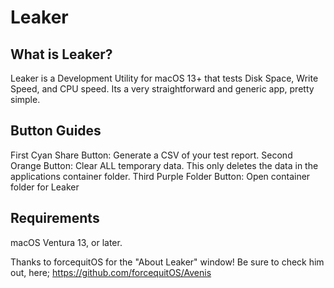 # Leaker

## What is Leaker?
Leaker is a Development Utility for macOS 13+ that tests Disk Space, Write Speed, and CPU speed.
Its a very straightforward and generic app, pretty simple.

## Button Guides
First Cyan Share Button: Generate a CSV of your test report.
Second Orange Button: Clear ALL temporary data. This only deletes the data in the applications container folder.
Third Purple Folder Button: Open container folder for Leaker

## Requirements
macOS Ventura 13, or later.


Thanks to forcequitOS for the "About Leaker" window!
Be sure to check him out, here;
https://github.com/forcequitOS/Avenis
